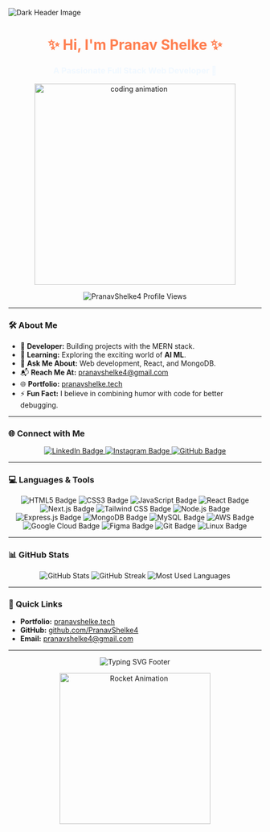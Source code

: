 ![Dark Header Image](https://www.aaditritechnology.com/images/redesign.gif)

<h1 align="center" style="color:#ff7f50;">✨ Hi, I'm Pranav Shelke ✨</h1>
<h3 align="center" style="color:#f0f8ff;">A Passionate Full Stack Web Developer 🚀</h3>

<p align="center">
  <img src="https://cdn.dribbble.com/users/1162077/screenshots/3848914/programmer.gif" alt="coding animation" width="400"/>
</p>

<p align="center">
  <img src="https://komarev.com/ghpvc/?username=PranavShelke4&label=Profile%20views&color=0e75b6&style=flat" alt="PranavShelke4 Profile Views" />
</p>

---

### 🛠 About Me
- 🌟 **Developer:** Building projects with the MERN stack.
- 🌱 **Learning:** Exploring the exciting world of **AI ML**.
- 💬 **Ask Me About:** Web development, React, and MongoDB.
- 📬 **Reach Me At:** [pranavshelke4@gmail.com](mailto:pranavshelke4@gmail.com)
- 🌐 **Portfolio:** [pranavshelke.tech](https://pranavshelke.tech)
- ⚡ **Fun Fact:** I believe in combining humor with code for better debugging.

---

### 🌐 Connect with Me
<p align="center">
  <a href="https://www.linkedin.com/in/pranav-shelke/" target="_blank">
    <img src="https://img.shields.io/badge/LinkedIn-0077B5?style=for-the-badge&logo=linkedin&logoColor=white" alt="LinkedIn Badge"/>
  </a>
  <a href="https://www.instagram.com/_pranav__shelke_/" target="_blank">
    <img src="https://img.shields.io/badge/Instagram-E4405F?style=for-the-badge&logo=instagram&logoColor=white" alt="Instagram Badge"/>
  </a>
  <a href="https://github.com/PranavShelke4" target="_blank">
    <img src="https://img.shields.io/badge/GitHub-181717?style=for-the-badge&logo=github&logoColor=white" alt="GitHub Badge"/>
  </a>
</p>

---

### 💻 Languages & Tools
<p align="center">
  <!-- Basics -->
  <img src="https://img.shields.io/badge/HTML5-E34F26?style=for-the-badge&logo=html5&logoColor=white" alt="HTML5 Badge"/>
  <img src="https://img.shields.io/badge/CSS3-1572B6?style=for-the-badge&logo=css3&logoColor=white" alt="CSS3 Badge"/>
  <img src="https://img.shields.io/badge/JavaScript-323330?style=for-the-badge&logo=javascript&logoColor=F7DF1E" alt="JavaScript Badge"/>
  
  <!-- Frontend Frameworks -->
  <img src="https://img.shields.io/badge/React-20232A?style=for-the-badge&logo=react&logoColor=61DAFB" alt="React Badge"/>
  <img src="https://img.shields.io/badge/Next.js-000000?style=for-the-badge&logo=next.js&logoColor=white" alt="Next.js Badge"/>
  <img src="https://img.shields.io/badge/Tailwind%20CSS-38B2AC?style=for-the-badge&logo=tailwind-css&logoColor=white" alt="Tailwind CSS Badge"/>

  <!-- Backend -->
  <img src="https://img.shields.io/badge/Node.js-43853D?style=for-the-badge&logo=node.js&logoColor=white" alt="Node.js Badge"/>
  <img src="https://img.shields.io/badge/Express.js-404D59?style=for-the-badge" alt="Express.js Badge"/>

  <!-- Databases -->
  <img src="https://img.shields.io/badge/MongoDB-4EA94B?style=for-the-badge&logo=mongodb&logoColor=white" alt="MongoDB Badge"/>
  <img src="https://img.shields.io/badge/MySQL-4479A1?style=for-the-badge&logo=mysql&logoColor=white" alt="MySQL Badge"/>

  <!-- Cloud Platforms -->
  <img src="https://img.shields.io/badge/Amazon%20AWS-232F3E?style=for-the-badge&logo=amazon-aws&logoColor=white" alt="AWS Badge"/>
  <img src="https://img.shields.io/badge/Google%20Cloud-4285F4?style=for-the-badge&logo=google-cloud&logoColor=white" alt="Google Cloud Badge"/>
  
  <!-- Design & Version Control -->
  <img src="https://img.shields.io/badge/Figma-F24E1E?style=for-the-badge&logo=figma&logoColor=white" alt="Figma Badge"/>
  <img src="https://img.shields.io/badge/Git-F05032?style=for-the-badge&logo=git&logoColor=white" alt="Git Badge"/>
  <img src="https://img.shields.io/badge/Linux-FCC624?style=for-the-badge&logo=linux&logoColor=black" alt="Linux Badge"/>
</p>

---

### 📊 GitHub Stats
<p align="center"> <img src="https://github-readme-stats.vercel.app/api?username=PranavShelke4&show_icons=true&theme=tokyonight" alt="GitHub Stats" /> <img src="https://github-readme-streak-stats.herokuapp.com?user=PranavShelke4&theme=tokyonight&hide_border=false" alt="GitHub Streak" /> <img src="https://github-readme-stats.vercel.app/api/top-langs/?username=PranavShelke4&layout=compact&theme=tokyonight" alt="Most Used Languages" /> </p>

---

### 🔗 Quick Links
- **Portfolio:** [pranavshelke.tech](https://pranavshelke.tech)
- **GitHub:** [github.com/PranavShelke4](https://github.com/PranavShelke4)
- **Email:** [pranavshelke4@gmail.com](mailto:pranavshelke4@gmail.com)

---

<p align="center"> <img src="https://readme-typing-svg.herokuapp.com?font=Fira+Code&size=22&duration=2000&pause=1000&color=00CED1&center=true&vCenter=true&width=500&lines=✨+Built+with+❤️+by+Pranav+Shelke!+✨" alt="Typing SVG Footer"> </p> <p align="center"> <img src="https://media.giphy.com/media/j2pOGeGYKe2xCCKwfi/giphy.gif" alt="Rocket Animation" width="300"/> </p>
